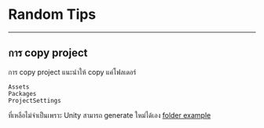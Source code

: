 ﻿# Random Tips

---

## การ copy project
การ copy project แนะนำให้ copy แค่โฟลเดอร์ 
```
Assets
Packages
ProjectSettings
```
ที่เหลือไม่จำเป็นเพราะ Unity สามารถ generate ใหม่ได้เอง
[folder example]("images/unityProjectCopy.png")